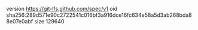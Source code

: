 version https://git-lfs.github.com/spec/v1
oid sha256:289d571e90c2722541c016bf3a916dce16fc634e58a5d3ab268bda88e07e0abf
size 129640
